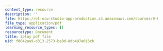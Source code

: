 ```yaml
---
content_type: resource
description: ''
file: https://ol-ocw-studio-app-production.s3.amazonaws.com/courses/9-00sc-introduction-to-psychology-fall-2011/f8042aa9d3132573be8d8db497a016cb_yBYebcVw8Zk.pdf
file_type: application/pdf
learning_resource_types: []
resourcetype: Document
title: 3play pdf file
uid: f8042aa9-d313-2573-be8d-8db497a016cb
---
```

